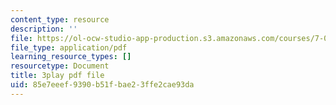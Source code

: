 ```yaml
---
content_type: resource
description: ''
file: https://ol-ocw-studio-app-production.s3.amazonaws.com/courses/7-016-introductory-biology-fall-2018/85e7eeef9390b51fbae23ffe2cae93da_Qfw0C0Ac-Tk.pdf
file_type: application/pdf
learning_resource_types: []
resourcetype: Document
title: 3play pdf file
uid: 85e7eeef-9390-b51f-bae2-3ffe2cae93da
---
```

